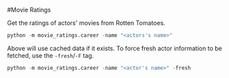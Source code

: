 #Movie Ratings

Get the ratings of actors' movies from Rotten Tomatoes.

```python
python -m movie_ratings.career -name "<actors's name>"
```

Above will use cached data if it exists. To force fresh actor information to
be fetched, use the `-fresh`/`-F` tag.

```python
python -m movie_ratings.career -name "<actor's name>" -fresh
```
